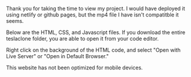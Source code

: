 Thank you for taking the time to view my project. I would have deployed it using netlify or github pages, but the mp4 file I have isn't compatitble it seems. 

Below are the HTML, CSS, and Javascript files. If you download the entire teslaclone folder, you are able to open it from your code editor.

Right click on the background of the HTML code, and select "Open with Live Server" or "Open in Default Browser."

This website has not been optimized for mobile devices.